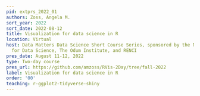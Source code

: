 ```yaml
---
pid: extprs_2022_01
authors: Zoss, Angela M.
sort_year: 2022
sort_date: 2022-08-12
title: Visualization for data science in R
location: Virtual
host: Data Matters Data Science Short Course Series, sponsored by the National Consortium
  for Data Science, The Odum Institute, and RENCI
pres_date: August 11-12, 2022
type: Two-day course
pres_url: https://github.com/amzoss/RVis-2Day/tree/fall-2022
label: Visualization for data science in R
order: '00'
teaching: r-ggplot2-tidyverse-shiny
---
```

